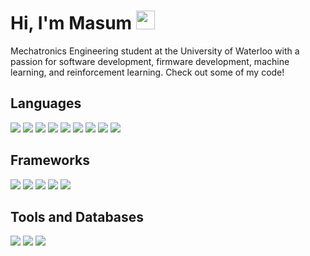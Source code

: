 # Hi, I'm Masum <img src="https://raw.githubusercontent.com/MartinHeinz/MartinHeinz/master/wave.gif" width="30px">

Mechatronics Engineering student at the University of Waterloo with a passion for software development, firmware development, machine learning, and reinforcement learning. Check out some of my code!

## Languages
![](https://img.shields.io/badge/-Python-3776AB?style=for-the-badge&logo=python&logoColor=white)
![](https://img.shields.io/badge/-JavaScript-F7DF1E?style=for-the-badge&logo=JavaScript&logoColor=white)
![](https://img.shields.io/badge/-C++-00599C?style=for-the-badge&logo=c%2B%2B&logoColor=white)
![](https://img.shields.io/badge/-C-A8B9CC?style=for-the-badge&logo=C&logoColor=white)
![](https://img.shields.io/badge/-Java-007396?style=for-the-badge&logo=Java&logoColor=white)
![](https://img.shields.io/badge/c%23-%23239120.svg?&style=for-the-badge&logo=c-sharp&logoColor=white)
![](https://img.shields.io/badge/-MATLAB-0076A8?style=for-the-badge&logo=Mathworks&logoColor=white)
![](https://img.shields.io/badge/-HTML-E34F26?style=for-the-badge&logo=HTML5&logoColor=white)
![](https://img.shields.io/badge/-CSS-1572B6?style=for-the-badge&logo=CSS3&logoColor=white)

## Frameworks
![](https://img.shields.io/badge/-TensorFlow-FF6F00?style=for-the-badge&logo=TensorFlow&logoColor=white)
![](https://img.shields.io/badge/-Keras-D00000?style=for-the-badge&logo=Keras&logoColor=white)
![](https://img.shields.io/badge/-Node.js-339933?style=for-the-badge&logo=node-dot-js&logoColor=white)
![](https://img.shields.io/badge/-Express-000000?style=for-the-badge&logo=Express&logoColor=white)
![](https://img.shields.io/badge/-React-61DAFB?style=for-the-badge&logo=React&logoColor=white)

## Tools and Databases
![](https://img.shields.io/badge/-Bash-4EAA25?style=for-the-badge&logo=GNU%20Bash&logoColor=white)
![](https://img.shields.io/badge/-Git-F05032?style=for-the-badge&logo=Git&logoColor=white)
![](https://img.shields.io/badge/-MongoDB-47A248?style=for-the-badge&logo=mongodb&logoColor=white)

<!--
**masumhsn/masumhsn** is a ✨ _special_ ✨ repository because its `README.md` (this file) appears on your GitHub profile.

Here are some ideas to get you started:

- 🔭 I’m currently working on ...
- 🌱 I’m currently learning ...
- 👯 I’m looking to collaborate on ...
- 🤔 I’m looking for help with ...
- 💬 Ask me about ...
- 📫 How to reach me: ...
- 😄 Pronouns: ...
- ⚡ Fun fact: ...
-->
